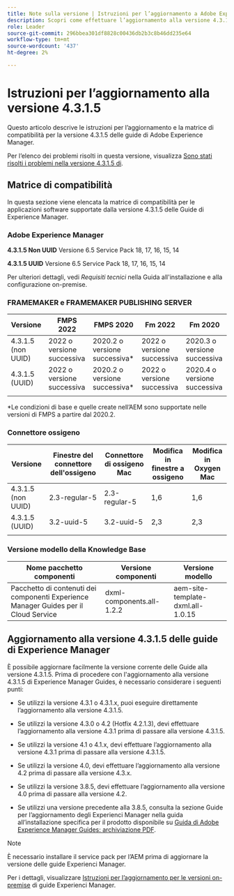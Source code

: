 ```yaml
---
title: Note sulla versione | Istruzioni per l’aggiornamento a Adobe Experience Manager Guides versione 4.3.1.5
description: Scopri come effettuare l’aggiornamento alla versione 4.3.1.5 delle guide di Adobe Experience Manager
role: Leader
source-git-commit: 296bbea301df8828c00436db2b3c8b46dd235e64
workflow-type: tm+mt
source-wordcount: '437'
ht-degree: 2%

---
```



# Istruzioni per l’aggiornamento alla versione 4.3.1.5

Questo articolo descrive le istruzioni per l’aggiornamento e la matrice di compatibilità per la versione 4.3.1.5 delle guide di Adobe Experience Manager.


Per l’elenco dei problemi risolti in questa versione, visualizza [Sono stati risolti i problemi nella versione 4.3.1.5 di](../release-info/fixed-issues-4-3-1-5.md).




## Matrice di compatibilità

In questa sezione viene elencata la matrice di compatibilità per le applicazioni software supportate dalla versione 4.3.1.5 delle Guide di Experience Manager.

### Adobe Experience Manager

**4.3.1.5 Non UUID**
Versione 6.5 Service Pack 18, 17, 16, 15, 14

**4.3.1.5 UUID**
Versione 6.5 Service Pack 18, 17, 16, 15, 14

Per ulteriori dettagli, vedi *Requisiti tecnici* nella Guida all&#39;installazione e alla configurazione on-premise.

### FRAMEMAKER e FRAMEMAKER PUBLISHING SERVER

| Versione | FMPS 2022 | FMPS 2020 | Fm 2022 | Fm 2020 |
| --- | --- | --- | --- | --- |
| 4.3.1.5 (non UUID) | 2022 o versione successiva | 2020.2 o versione successiva* | 2022 o versione successiva | 2020.3 o versione successiva |
| 4.3.1.5 (UUID) | 2022 o versione successiva | 2020.2 o versione successiva* | 2022 o versione successiva | 2020.4 o versione successiva |
| | | | |

*Le condizioni di base e quelle create nell’AEM sono supportate nelle versioni di FMPS a partire dal 2020.2.

### Connettore ossigeno

| Versione | Finestre del connettore dell&#39;ossigeno | Connettore di ossigeno Mac | Modifica in finestre a ossigeno | Modifica in Oxygen Mac |
| --- | --- | --- |--- |--- |
| 4.3.1.5 (non UUID) | 2.3-regular-5 | 2.3-regular-5 | 1,6 | 1,6 |
| 4.3.1.5 (UUID) | 3.2-uuid-5 | 3.2-uuid-5 | 2,3 | 2,3 |
|  |  |   |



### Versione modello della Knowledge Base

| Nome pacchetto componenti | Versione componenti | Versione modello |
|---|---|---|
| Pacchetto di contenuti dei componenti Experience Manager Guides per il Cloud Service | dxml-components.all-1.2.2 | aem-site-template-dxml.all-1.0.15 |



## Aggiornamento alla versione 4.3.1.5 delle guide di Experience Manager


È possibile aggiornare facilmente la versione corrente delle Guide alla versione 4.3.1.5. Prima di procedere con l&#39;aggiornamento alla versione 4.3.1.5 di Experience Manager Guides, è necessario considerare i seguenti punti:


- Se utilizzi la versione 4.3.1 o 4.3.1.x, puoi eseguire direttamente l’aggiornamento alla versione 4.3.1.5.
- Se utilizzi la versione 4.3.0 o 4.2 (Hotfix 4.2.1.3), devi effettuare l’aggiornamento alla versione 4.3.1 prima di passare alla versione 4.3.1.5.

- Se utilizzi la versione 4.1 o 4.1.x, devi effettuare l’aggiornamento alla versione 4.3.1 prima di passare alla versione 4.3.1.5.


- Se utilizzi la versione 4.0, devi effettuare l’aggiornamento alla versione 4.2 prima di passare alla versione 4.3.x.
- Se utilizzi la versione 3.8.5, devi effettuare l’aggiornamento alla versione 4.0 prima di passare alla versione 4.2.
- Se utilizzi una versione precedente alla 3.8.5, consulta la sezione Guide per l’aggiornamento degli Experienci Manager nella guida all’installazione specifica per il prodotto disponibile su [Guida di Adobe Experience Manager Guides: archiviazione PDF](https://helpx.adobe.com/xml-documentation-for-experience-manager/archive.html).



>[!NOTE]
>
>È necessario installare il service pack per l’AEM prima di aggiornare la versione delle guide Experienci Manager.

Per i dettagli, visualizzare [Istruzioni per l’aggiornamento per le versioni on-premise](../install-guide/upgrade-xml-documentation.md) di guide Experienci Manager.

